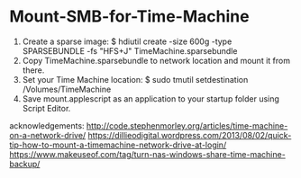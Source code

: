 # Mount-SMB-for-Time-Machine

1. Create a sparse image:
    $ hdiutil create -size 600g -type SPARSEBUNDLE -fs "HFS+J" TimeMachine.sparsebundle
2. Copy TimeMachine.sparsebundle to network location and mount it from there.
3. Set your Time Machine location:
    $ sudo tmutil setdestination /Volumes/TimeMachine
4. Save mount.applescript as an application to your startup folder using Script Editor.

acknowledgements:
http://code.stephenmorley.org/articles/time-machine-on-a-network-drive/
https://dillieodigital.wordpress.com/2013/08/02/quick-tip-how-to-mount-a-timemachine-network-drive-at-login/
https://www.makeuseof.com/tag/turn-nas-windows-share-time-machine-backup/
